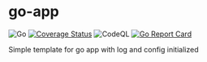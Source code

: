 # go-app

![Go](https://github.com/airenas/go-app/workflows/Go/badge.svg) [![Coverage Status](https://coveralls.io/repos/github/airenas/go-app/badge.svg?branch=main)](https://coveralls.io/github/airenas/go-app?branch=main) ![CodeQL](https://github.com/airenas/go-app/workflows/CodeQL/badge.svg) [![Go Report Card](https://goreportcard.com/badge/github.com/airenas/go-app)](https://goreportcard.com/report/github.com/airenas/go-app) 

Simple template for go app with log and config initialized
